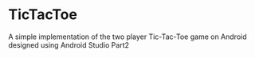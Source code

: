 # TicTacToe
A simple implementation of the two player Tic-Tac-Toe game on Android designed using Android Studio
Part2
